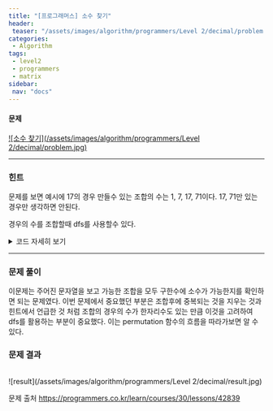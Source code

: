 ```yaml
---
title: "[프로그래머스] 소수 찾기"
header:
 teaser: "/assets/images/algorithm/programmers/Level 2/decimal/problem.jpg"
categories:
 - Algorithm
tags:
 - level2
 - programmers
 - matrix
sidebar:
 nav: "docs"
---
```

<script type="text/javascript" 
src="https://cdn.mathjax.org/mathjax/latest/MathJax.js?config=TeX-AMS_HTML">
</script>

#### 문제
[![소수 찾기](/assets/images/algorithm/programmers/Level 2/decimal/problem.jpg)](https://programmers.co.kr/learn/courses/30/lessons/42839)
 
 -------

### 힌트

 문제를 보면 예시에 17의 경우 만들수 있는 조합의 수는 1, 7, 17, 71이다. 17, 71만 있는 경우만 생각하면 안된다.

 경우의 수를 조합할때 dfs를 사용할수 있다. 

 <details>
 <summary>코드 자세히 보기</summary>
 <div markdown="1">

```cpp
#include <iostream>
#include <vector>
#include <algorithm>
using namespace std;
int n;
vector<bool> check(8, 0);
vector<int> ans;
string case_num = "";
string input;
bool check_decimal(int n)
{
 if (n == 0 || n == 1)
  return false;
 for (int i = 2; i * i <= n; i++)
 {
  if (n % i == 0)
   return false;
 }
 return true;
}
void permutation(int count)
{
 if (count == n)
  return;
 for (int i = 0; i < n; i++)
 {
  if (check[i] == true)
   continue;
  case_num += input[i];
  ans.push_back(stoi(case_num));
  check[i] = true;
  permutation(count + 1);
  check[i] = false;
  case_num.pop_back();
 }
}
int solution(string numbers)
{
 int answer = 0;
 n = numbers.size();
 input = numbers;
 permutation(0);
 sort(ans.begin(), ans.end());
 ans.erase(unique(ans.begin(), ans.end()), ans.end());
 for (int i = 0; i < ans.size(); i++)
 {
  if (check_decimal(ans[i]))
   answer++;
 }
 return answer;
}
 ```
 </div>
 </details>

------

### 문제 풀이

이문제는 주어진 문자열을 보고 가능한 조합을 모두 구한수에 소수가 가능한지를 확인하면 되는 문제였다. 이번 문제에서 중요했던 부분은 조합후에 중복되는 것을 지우는 것과 힌트에서 언급한 것 처럼 조합의 경우의 수가 한자리수도 있는 만큼 이것을 고려하여 dfs를 활용하는 부분이 중요했다. 이는 permutation 함수의 흐름을 따라가보면 알 수 있다.
  

### 문제 결과
<br>
![result](/assets/images/algorithm/programmers/Level 2/decimal/result.jpg)

문제 출처
<https://programmers.co.kr/learn/courses/30/lessons/42839>